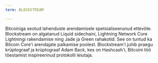 ```yaml
---
term: BLOCKSTREAM

---
```

Bitcoiniga seotud lahenduste arendamisele spetsialiseerunud ettevõte. Blockstream on algatanud Liquid sidechaini, Lightning Network Core Lightningi rakendamise ning Jade ja Green rahakotid. See on tuntud ka Bitcoin Core'i arendajate palkamise poolest. Blockstream'i juhib praegu krüptograaf ja krüptograaf Adam Back, kes on Hashcash'i, Bitcoini töö tõestamist inspireerinud protokolli leiutaja.